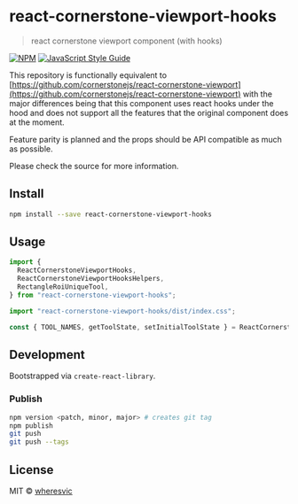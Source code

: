 # react-cornerstone-viewport-hooks

> react cornerstone viewport component (with hooks)

[![NPM](https://img.shields.io/npm/v/react-cornerstone-viewport-hooks.svg)](https://www.npmjs.com/package/react-cornerstone-viewport-hooks) [![JavaScript Style Guide](https://img.shields.io/badge/code_style-standard-brightgreen.svg)](https://standardjs.com)

This repository is functionally equivalent to [https://github.com/cornerstonejs/react-cornerstone-viewport](https://github.com/cornerstonejs/react-cornerstone-viewport) with the major differences being that this component uses react hooks under the hood and does not support all the features that the original component does at the moment.

Feature parity is planned and the props should be API compatible as much as possible.

Please check the source for more information.

## Install

```bash
npm install --save react-cornerstone-viewport-hooks
```

## Usage

```jsx
import {
  ReactCornerstoneViewportHooks,
  ReactCornerstoneViewportHooksHelpers,
  RectangleRoiUniqueTool,
} from "react-cornerstone-viewport-hooks";

import "react-cornerstone-viewport-hooks/dist/index.css";

const { TOOL_NAMES, getToolState, setInitialToolState } = ReactCornerstoneViewportHooksHelpers;
```

## Development

Bootstrapped via `create-react-library`.

### Publish

```bash
npm version <patch, minor, major> # creates git tag
npm publish
git push
git push --tags
```

## License

MIT © [wheresvic](https://github.com/wheresvic)
